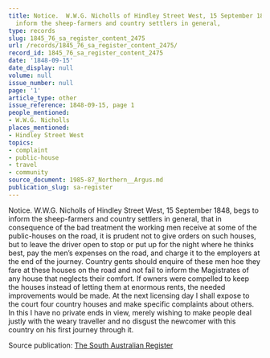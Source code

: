 ```yaml
---
title: Notice.  W.W.G. Nicholls of Hindley Street West, 15 September 1848, begs to
  inform the sheep-farmers and country settlers in general,
type: records
slug: 1845_76_sa_register_content_2475
url: /records/1845_76_sa_register_content_2475/
record_id: 1845_76_sa_register_content_2475
date: '1848-09-15'
date_display: null
volume: null
issue_number: null
page: '1'
article_type: other
issue_reference: 1848-09-15, page 1
people_mentioned:
- W.W.G. Nicholls
places_mentioned:
- Hindley Street West
topics:
- complaint
- public-house
- travel
- community
source_document: 1985-87_Northern__Argus.md
publication_slug: sa-register
---
```


Notice.  W.W.G. Nicholls of Hindley Street West, 15 September 1848, begs to inform the sheep-farmers and country settlers in general, that in consequence of the bad treatment the working men receive at some of the public-houses on the road, it is prudent not to give orders on such houses, but to leave the driver open to stop or put up for the night where he thinks best, pay the men’s expenses on the road, and charge it to the employers at the end of the journey.  Country gents should enquire of these men hoe they fare at these houses on the road and not fail to inform the Magistrates of any house that neglects their comfort.  If owners were compelled to keep the houses instead of letting them at enormous rents, the needed improvements would be made.  At the next licensing day I shall expose to the court four country houses and make specific complaints about others.  In this I have no private ends in view, merely wishing to make people deal justly with the weary traveller and no disgust the newcomer with this country on his first journey through it.

Source publication: [The South Australian Register](/publications/sa-register/)
